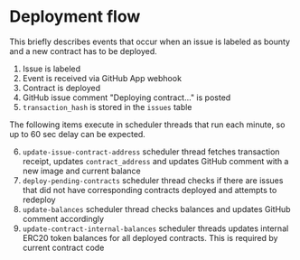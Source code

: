 # Deployment flow

This briefly describes events that occur when an issue is labeled as bounty and a new contract has to be deployed.

1. Issue is labeled
2. Event is received via GitHub App webhook
3. Contract is deployed
4. GitHub issue comment "Deploying contract..." is posted
5. `transaction_hash` is stored in the `issues` table

The following items execute in scheduler threads that run each minute, so up to 60 sec delay can be expected.

6. `update-issue-contract-address` scheduler thread fetches transaction receipt, updates `contract_address` and updates GitHub comment with a new image and current balance
7. `deploy-pending-contracts` scheduler thread checks if there are issues that did not have corresponding contracts deployed and attempts to redeploy
8. `update-balances` scheduler thread checks balances and updates GitHub comment accordingly
9. `update-contract-internal-balances` scheduler threads updates internal ERC20 token balances for all deployed contracts. This is required by current contract code
